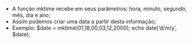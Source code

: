 * A função mktime recebe em seus parâmetros: hora, minuto, segundo, mês, dia e ano;
* Assim podemos criar uma data a partir desta informação;
* Exemplo: $date = mktime(01,18,00,03,12,2000); echo date(‘d/m/y’, $date);